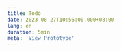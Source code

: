 ```yaml
---
title: Todo
date: 2023-08-27T10:56:00.000+08:00
lang: en
duration: 5min
meta: 'View Prototype'
---
```


<Title />

<Todo />

<br />


**Acknowledgements**

Thanks to [Milan Raring](https://twitter.com/MilanRaring), the original is [here](https://codepen.io/milanraring/pen/QWbqBGo).

